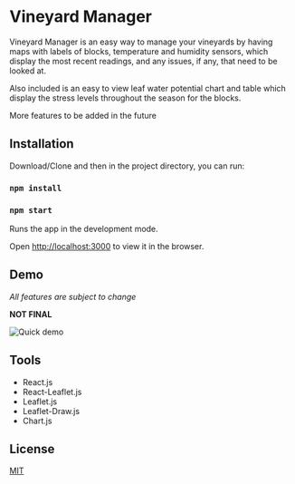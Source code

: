# Vineyard Manager

Vineyard Manager is an easy way to manage your vineyards by having maps with labels of blocks, temperature and humidity sensors, which display the most recent readings, and any issues, if any, that need to be looked at.

Also included is an easy to view leaf water potential chart and table which display the stress levels throughout the season for the blocks.

More features to be added in the future

## Installation

Download/Clone and then in the project directory, you can run:

### `npm install`

### `npm start`

Runs the app in the development mode.

Open [http://localhost:3000](http://localhost:3000) to view it in the browser.

## Demo
*All features are subject to change*

**NOT FINAL**

<img alt="Quick demo" src="https://media.giphy.com/media/dwF8Br5GpLxzVGlzrz/giphy.gif">


## Tools
* React.js
* React-Leaflet.js
* Leaflet.js
* Leaflet-Draw.js
* Chart.js

## License
[MIT](https://choosealicense.com/licenses/mit/)
